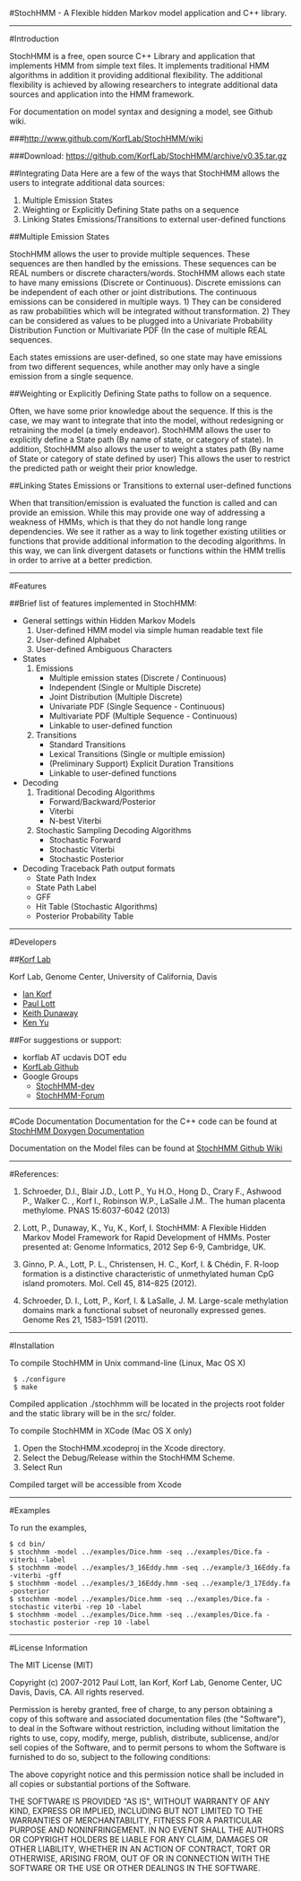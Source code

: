 #StochHMM - A Flexible hidden Markov model application and C++ library.

***
#Introduction


StochHMM is a free, open source C++ Library and application that implements HMM
from simple text files.   It implements traditional HMM algorithms in addition it
providing additional flexibility.  The additional flexibility is achieved by
allowing researchers to integrate additional data sources and application into
the HMM framework.
 
For documentation on model syntax and designing a model, see Github wiki.
 
###http://www.github.com/KorfLab/StochHMM/wiki

###Download: https://github.com/KorfLab/StochHMM/archive/v0.35.tar.gz
 
##Integrating Data
Here are a few of the ways that StochHMM allows the users to integrate additional
data sources:
 1. Multiple Emission States
 2. Weighting or Explicitly Defining State paths on a sequence
 3. Linking States Emissions/Transitions to external user-defined functions
 
 
##Multiple Emission States
 
StochHMM allows the user to provide multiple sequences.   These sequences are then
handled by the emissions.  These sequences can be REAL numbers or discrete characters/words.
StochHMM allows each state to have many emissions (Discrete or Continuous).  Discrete emissions
can be independent of each other or joint distributions.   The continuous emissions
can be considered in multiple ways.   1)  They can be considered as raw probabilities which 
will be integrated without transformation.  2) They can be considered as values to be plugged
into a Univariate Probability Distribution Function or Multivariate PDF (In the case of multiple
REAL sequences.
 
Each states emissions are user-defined, so one state may have emissions from two
different sequences, while another may only have a single emission from a single sequence.
 
##Weighting or Explicitly Defining State paths to follow on a sequence.
 
Often, we have some prior knowledge about the sequence.   If this is the case,
we may want to integrate that into the model, without redesigning or retraining the model (a timely endeavor).
StochHMM allows the user to explicitly define a State path (By name of state, or category of state).
In addition, StochHMM also allows the user to weight a states path (By name of State or category of state defined by user)
This allows the user to restrict the predicted path or weight their prior knowledge.
 
 
##Linking States Emissions or Transitions to external user-defined functions
 
When that transition/emission is evaluated the function is called and can provide an emission. While 
this may provide one way of addressing a weakness of HMMs, which is that they do not handle long
range dependencies.  We see it rather as a way to link together existing utilities or functions that 
provide additional information to the decoding algorithms.   In this way, we can link divergent 
datasets or functions within the HMM trellis in order to arrive at a better prediction. 

***
#Features 


##Brief list of features implemented in StochHMM:

- General settings within Hidden Markov Models
	1. User-defined HMM model via simple human readable text file
	2. User-defined Alphabet
	3. User-defined Ambiguous Characters
- States
	1. Emissions
		- Multiple emission states (Discrete / Continuous)
		- Independent (Single or Multiple Discrete)
		- Joint Distribution (Multiple Discrete)
		- Univariate PDF (Single Sequence -  Continuous)
		- Multivariate PDF (Multiple Sequence - Continuous)
		- Linkable to user-defined function
	2. Transitions
		- Standard Transitions
		- Lexical Transitions (Single or multiple emission)
		- (Preliminary Support) Explicit Duration Transitions
		- Linkable to user-defined functions
- Decoding
	1. Traditional Decoding Algorithms
		- Forward/Backward/Posterior
		- Viterbi
		- N-best Viterbi
	2. Stochastic Sampling Decoding Algorithms
		- Stochastic Forward
		- Stochastic Viterbi
		- Stochastic Posterior
- Decoding Traceback Path output formats 	
	- State Path Index
	- State Path Label
	- GFF
	- Hit Table (Stochastic Algorithms)
	- Posterior Probability Table 

*** 
#Developers  
 
##[Korf Lab](http://korflab.ucdavis.edu/)
 
Korf Lab, Genome Center, University of California, Davis
 - [Ian Korf](http://korflab.ucdavis.edu/bio_ian.html)
 - [Paul Lott](http://korflab.ucdavis.edu/bio_paul.html)
 - [Keith Dunaway](http://korflab.ucdavis.edu/bio_keith_d.html)
 - [Ken Yu](http://korflab.ucdavis.edu/bio_ken.html)
 
##For suggestions or support:
 - korflab AT ucdavis DOT edu
 - [KorfLab Github](https://github.com/KorfLab/StochHMM)
 - Google Groups
 	- [StochHMM-dev](https://groups.google.com/forum/?fromgroups#!forum/stochhmm-dev)
 	- [StochHMM-Forum](https://groups.google.com/forum/?fromgroups#!forum/stochhmm-forum)


***
#Code Documentation
Documentation for the C++ code can be found at [StochHMM Doxygen Documentation](http://korflab.github.io/StochHMM/)

Documentation on the Model files can be found at [StochHMM Github Wiki](https://github.com/KorfLab/StochHMM/wiki)

***

#References:

1. Schroeder, D.I., Blair J.D., Lott P., Yu H.O., Hong D., Crary F., Ashwood P., Walker C.
, Korf I., Robinson W.P., LaSalle J.M.. The human placenta methylome. PNAS 15:6037-6042 (2013)

2. Lott, P., Dunaway, K., Yu, K., Korf, I. StochHMM: A Flexible Hidden Markov Model Framework
for Rapid Development of HMMs. Poster presented at: Genome Informatics, 2012 Sep 6-9, Cambridge, UK.
 
3. Ginno, P. A., Lott, P. L., Christensen, H. C., Korf, I. & Chédin,
F. R-loop formation is a distinctive characteristic of unmethylated
human CpG island promoters. Mol. Cell 45, 814–825 (2012).

4. Schroeder, D. I., Lott, P., Korf, I. & LaSalle, J. M. Large-scale
methylation domains mark a functional subset of neuronally expressed
genes. Genome Res 21, 1583–1591 (2011).




***
#Installation

To compile StochHMM in Unix command-line (Linux, Mac OS X)

```
 $ ./configure
 $ make
```

Compiled application ./stochhmm will be located in the projects root folder and the static
library will be in the src/ folder.


To compile StochHMM in XCode (Mac OS X only)

1. Open the StochHMM.xcodeproj in the Xcode directory.   
2. Select the Debug/Release within the StochHMM Scheme. 
3. Select Run

Compiled target will be accessible from Xcode

***
#Examples

To run the examples,
```
$ cd bin/
$ stochhmm -model ../examples/Dice.hmm -seq ../examples/Dice.fa -viterbi -label
$ stochhmm -model ../examples/3_16Eddy.hmm -seq ../example/3_16Eddy.fa -viterbi -gff
$ stochhmm -model ../examples/3_16Eddy.hmm -seq ../example/3_17Eddy.fa -posterior
$ stochhmm -model ../examples/Dice.hmm -seq ../examples/Dice.fa -stochastic viterbi -rep 10 -label
$ stochhmm -model ../examples/Dice.hmm -seq ../examples/Dice.fa -stochastic posterior -rep 10 -label
```

***

#License Information
 
The MIT License (MIT)
 
Copyright (c) 2007-2012 Paul Lott, Ian Korf, Korf Lab, Genome Center, UC Davis, Davis, CA. All rights reserved.
 
Permission is hereby granted, free of charge, to any person obtaining a copy
of this software and associated documentation files (the "Software"), to deal
in the Software without restriction, including without limitation the rights
to use, copy, modify, merge, publish, distribute, sublicense, and/or sell
copies of the Software, and to permit persons to whom the Software is
furnished to do so, subject to the following conditions:
 
The above copyright notice and this permission notice shall be included in
all copies or substantial portions of the Software.
 
THE SOFTWARE IS PROVIDED "AS IS", WITHOUT WARRANTY OF ANY KIND, EXPRESS OR
IMPLIED, INCLUDING BUT NOT LIMITED TO THE WARRANTIES OF MERCHANTABILITY,
FITNESS FOR A PARTICULAR PURPOSE AND NONINFRINGEMENT. IN NO EVENT SHALL THE
AUTHORS OR COPYRIGHT HOLDERS BE LIABLE FOR ANY CLAIM, DAMAGES OR OTHER
LIABILITY, WHETHER IN AN ACTION OF CONTRACT, TORT OR OTHERWISE, ARISING FROM,
OUT OF OR IN CONNECTION WITH THE SOFTWARE OR THE USE OR OTHER DEALINGS IN
THE SOFTWARE.
 

